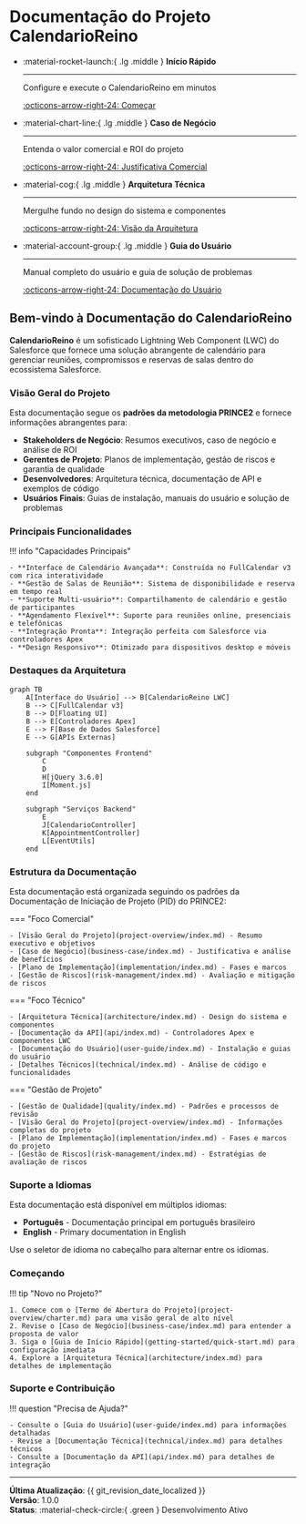# Documentação do Projeto CalendarioReino

<div class="grid cards" markdown>

-   :material-rocket-launch:{ .lg .middle } **Início Rápido**

    ---

    Configure e execute o CalendarioReino em minutos

    [:octicons-arrow-right-24: Começar](getting-started/quick-start.md)

-   :material-chart-line:{ .lg .middle } **Caso de Negócio**

    ---

    Entenda o valor comercial e ROI do projeto

    [:octicons-arrow-right-24: Justificativa Comercial](business-case/index.md)

-   :material-cog:{ .lg .middle } **Arquitetura Técnica**

    ---

    Mergulhe fundo no design do sistema e componentes

    [:octicons-arrow-right-24: Visão da Arquitetura](architecture/index.md)

-   :material-account-group:{ .lg .middle } **Guia do Usuário**

    ---

    Manual completo do usuário e guia de solução de problemas

    [:octicons-arrow-right-24: Documentação do Usuário](user-guide/index.md)

</div>

## Bem-vindo à Documentação do CalendarioReino

**CalendarioReino** é um sofisticado Lightning Web Component (LWC) do Salesforce que fornece uma solução abrangente de calendário para gerenciar reuniões, compromissos e reservas de salas dentro do ecossistema Salesforce.

### Visão Geral do Projeto

Esta documentação segue os **padrões da metodologia PRINCE2** e fornece informações abrangentes para:

- **Stakeholders de Negócio**: Resumos executivos, caso de negócio e análise de ROI
- **Gerentes de Projeto**: Planos de implementação, gestão de riscos e garantia de qualidade
- **Desenvolvedores**: Arquitetura técnica, documentação de API e exemplos de código
- **Usuários Finais**: Guias de instalação, manuais do usuário e solução de problemas

### Principais Funcionalidades

!!! info "Capacidades Principais"
    
    - **Interface de Calendário Avançada**: Construída no FullCalendar v3 com rica interatividade
    - **Gestão de Salas de Reunião**: Sistema de disponibilidade e reserva em tempo real
    - **Suporte Multi-usuário**: Compartilhamento de calendário e gestão de participantes
    - **Agendamento Flexível**: Suporte para reuniões online, presenciais e telefônicas
    - **Integração Pronta**: Integração perfeita com Salesforce via controladores Apex
    - **Design Responsivo**: Otimizado para dispositivos desktop e móveis

### Destaques da Arquitetura

```mermaid
graph TB
    A[Interface do Usuário] --> B[CalendarioReino LWC]
    B --> C[FullCalendar v3]
    B --> D[Floating UI]
    B --> E[Controladores Apex]
    E --> F[Base de Dados Salesforce]
    E --> G[APIs Externas]
    
    subgraph "Componentes Frontend"
        C
        D
        H[jQuery 3.6.0]
        I[Moment.js]
    end
    
    subgraph "Serviços Backend"
        E
        J[CalendarioController]
        K[AppointmentController]
        L[EventUtils]
    end
```

### Estrutura da Documentação

Esta documentação está organizada seguindo os padrões da Documentação de Iniciação de Projeto (PID) do PRINCE2:

=== "Foco Comercial"

    - [Visão Geral do Projeto](project-overview/index.md) - Resumo executivo e objetivos
    - [Caso de Negócio](business-case/index.md) - Justificativa e análise de benefícios
    - [Plano de Implementação](implementation/index.md) - Fases e marcos
    - [Gestão de Riscos](risk-management/index.md) - Avaliação e mitigação de riscos

=== "Foco Técnico"

    - [Arquitetura Técnica](architecture/index.md) - Design do sistema e componentes
    - [Documentação da API](api/index.md) - Controladores Apex e componentes LWC
    - [Documentação do Usuário](user-guide/index.md) - Instalação e guias do usuário
    - [Detalhes Técnicos](technical/index.md) - Análise de código e funcionalidades

=== "Gestão de Projeto"

    - [Gestão de Qualidade](quality/index.md) - Padrões e processos de revisão
    - [Visão Geral do Projeto](project-overview/index.md) - Informações completas do projeto
    - [Plano de Implementação](implementation/index.md) - Fases e marcos do projeto
    - [Gestão de Riscos](risk-management/index.md) - Estratégias de avaliação de riscos

### Suporte a Idiomas

Esta documentação está disponível em múltiplos idiomas:

- **Português** - Documentação principal em português brasileiro
- **English** - Primary documentation in English

Use o seletor de idioma no cabeçalho para alternar entre os idiomas.

### Começando

!!! tip "Novo no Projeto?"

    1. Comece com o [Termo de Abertura do Projeto](project-overview/charter.md) para uma visão geral de alto nível
    2. Revise o [Caso de Negócio](business-case/index.md) para entender a proposta de valor
    3. Siga o [Guia de Início Rápido](getting-started/quick-start.md) para configuração imediata
    4. Explore a [Arquitetura Técnica](architecture/index.md) para detalhes de implementação

### Suporte e Contribuição

!!! question "Precisa de Ajuda?"

    - Consulte o [Guia do Usuário](user-guide/index.md) para informações detalhadas
    - Revise a [Documentação Técnica](technical/index.md) para detalhes técnicos
    - Consulte a [Documentação da API](api/index.md) para detalhes de integração

---

**Última Atualização**: {{ git_revision_date_localized }}  
**Versão**: 1.0.0  
**Status**: :material-check-circle:{ .green } Desenvolvimento Ativo
